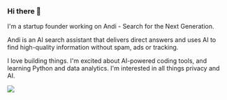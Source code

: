 ### Hi there 👋

I'm a startup founder working on Andi - Search for the Next Generation.

Andi is an AI search assistant that delivers direct answers and uses AI to find high-quality information without spam, ads or tracking.

I love building things. I'm excited about AI-powered coding tools, and learning Python and data analytics. I'm interested in all things privacy and AI.

![](https://komarev.com/ghpvc/?username=Angelahoover)

<!--
**Angelahoover/Angelahoover** is a ✨ _special_ ✨ repository because its `README.md` (this file) appears on your GitHub profile.

Here are some ideas to get you started:

- 🔭 I’m currently working on ...
- 🌱 I’m currently learning ...
- 👯 I’m looking to collaborate on ...
- 🤔 I’m looking for help with ...
- 💬 Ask me about ...
- 📫 How to reach me: ...
- 😄 Pronouns: ...
- ⚡ Fun fact: ...
-->
